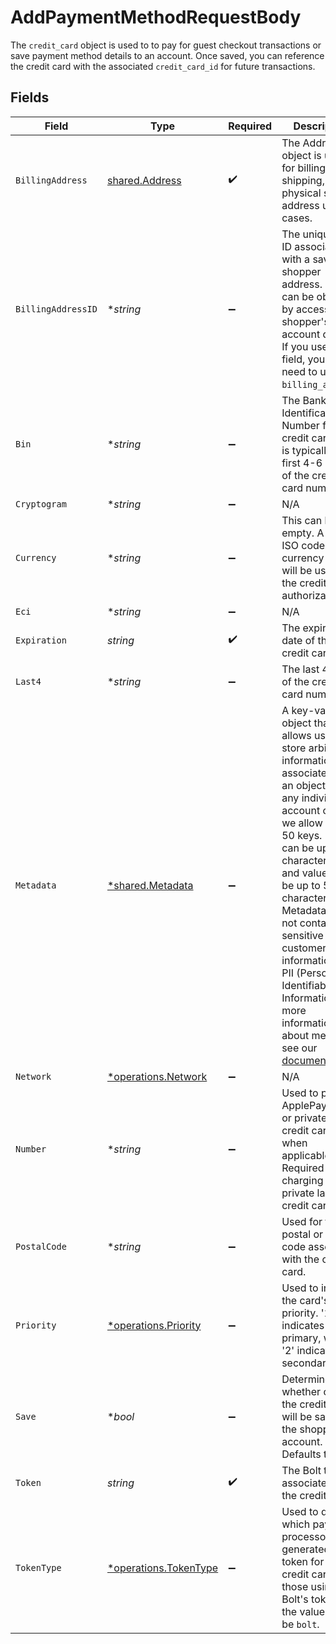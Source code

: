 # AddPaymentMethodRequestBody

The `credit_card` object is used to to pay for guest checkout transactions or save payment method details to an account. Once saved, you can reference the credit card with the associated `credit_card_id` for future transactions.



## Fields

| Field                                                                                                                                                                                                                                                                                                                                                                                                                                                                                             | Type                                                                                                                                                                                                                                                                                                                                                                                                                                                                                              | Required                                                                                                                                                                                                                                                                                                                                                                                                                                                                                          | Description                                                                                                                                                                                                                                                                                                                                                                                                                                                                                       | Example                                                                                                                                                                                                                                                                                                                                                                                                                                                                                           |
| ------------------------------------------------------------------------------------------------------------------------------------------------------------------------------------------------------------------------------------------------------------------------------------------------------------------------------------------------------------------------------------------------------------------------------------------------------------------------------------------------- | ------------------------------------------------------------------------------------------------------------------------------------------------------------------------------------------------------------------------------------------------------------------------------------------------------------------------------------------------------------------------------------------------------------------------------------------------------------------------------------------------- | ------------------------------------------------------------------------------------------------------------------------------------------------------------------------------------------------------------------------------------------------------------------------------------------------------------------------------------------------------------------------------------------------------------------------------------------------------------------------------------------------- | ------------------------------------------------------------------------------------------------------------------------------------------------------------------------------------------------------------------------------------------------------------------------------------------------------------------------------------------------------------------------------------------------------------------------------------------------------------------------------------------------- | ------------------------------------------------------------------------------------------------------------------------------------------------------------------------------------------------------------------------------------------------------------------------------------------------------------------------------------------------------------------------------------------------------------------------------------------------------------------------------------------------- |
| `BillingAddress`                                                                                                                                                                                                                                                                                                                                                                                                                                                                                  | [shared.Address](../../../pkg/models/shared/address.md)                                                                                                                                                                                                                                                                                                                                                                                                                                           | :heavy_check_mark:                                                                                                                                                                                                                                                                                                                                                                                                                                                                                | The Address object is used for billing, shipping, and physical store address use cases.                                                                                                                                                                                                                                                                                                                                                                                                           |                                                                                                                                                                                                                                                                                                                                                                                                                                                                                                   |
| `BillingAddressID`                                                                                                                                                                                                                                                                                                                                                                                                                                                                                | **string*                                                                                                                                                                                                                                                                                                                                                                                                                                                                                         | :heavy_minus_sign:                                                                                                                                                                                                                                                                                                                                                                                                                                                                                | The unique Bolt ID associated with a saved shopper address. This can be obtained by accessing a shopper's account details. If you use this field, you do not need to use `billing_address`.<br/>                                                                                                                                                                                                                                                                                                  | <nil>                                                                                                                                                                                                                                                                                                                                                                                                                                                                                             |
| `Bin`                                                                                                                                                                                                                                                                                                                                                                                                                                                                                             | **string*                                                                                                                                                                                                                                                                                                                                                                                                                                                                                         | :heavy_minus_sign:                                                                                                                                                                                                                                                                                                                                                                                                                                                                                | The Bank Identification Number for the credit card. This is typically the first 4-6 digits of the credit card number.                                                                                                                                                                                                                                                                                                                                                                             | 411111                                                                                                                                                                                                                                                                                                                                                                                                                                                                                            |
| `Cryptogram`                                                                                                                                                                                                                                                                                                                                                                                                                                                                                      | **string*                                                                                                                                                                                                                                                                                                                                                                                                                                                                                         | :heavy_minus_sign:                                                                                                                                                                                                                                                                                                                                                                                                                                                                                | N/A                                                                                                                                                                                                                                                                                                                                                                                                                                                                                               |                                                                                                                                                                                                                                                                                                                                                                                                                                                                                                   |
| `Currency`                                                                                                                                                                                                                                                                                                                                                                                                                                                                                        | **string*                                                                                                                                                                                                                                                                                                                                                                                                                                                                                         | :heavy_minus_sign:                                                                                                                                                                                                                                                                                                                                                                                                                                                                                | This can be left empty. A 3-digit ISO code for currency that will be used in the credit card authorization.                                                                                                                                                                                                                                                                                                                                                                                       | USD                                                                                                                                                                                                                                                                                                                                                                                                                                                                                               |
| `Eci`                                                                                                                                                                                                                                                                                                                                                                                                                                                                                             | **string*                                                                                                                                                                                                                                                                                                                                                                                                                                                                                         | :heavy_minus_sign:                                                                                                                                                                                                                                                                                                                                                                                                                                                                                | N/A                                                                                                                                                                                                                                                                                                                                                                                                                                                                                               |                                                                                                                                                                                                                                                                                                                                                                                                                                                                                                   |
| `Expiration`                                                                                                                                                                                                                                                                                                                                                                                                                                                                                      | *string*                                                                                                                                                                                                                                                                                                                                                                                                                                                                                          | :heavy_check_mark:                                                                                                                                                                                                                                                                                                                                                                                                                                                                                | The expiration date of the credit card.                                                                                                                                                                                                                                                                                                                                                                                                                                                           | 2025-11                                                                                                                                                                                                                                                                                                                                                                                                                                                                                           |
| `Last4`                                                                                                                                                                                                                                                                                                                                                                                                                                                                                           | **string*                                                                                                                                                                                                                                                                                                                                                                                                                                                                                         | :heavy_minus_sign:                                                                                                                                                                                                                                                                                                                                                                                                                                                                                | The last 4 digits of the credit card number.                                                                                                                                                                                                                                                                                                                                                                                                                                                      | 1234                                                                                                                                                                                                                                                                                                                                                                                                                                                                                              |
| `Metadata`                                                                                                                                                                                                                                                                                                                                                                                                                                                                                        | [*shared.Metadata](../../../pkg/models/shared/metadata.md)                                                                                                                                                                                                                                                                                                                                                                                                                                        | :heavy_minus_sign:                                                                                                                                                                                                                                                                                                                                                                                                                                                                                | A key-value pair object that allows users to store arbitrary information associated with an object.  For any individual account object, we allow up to 50 keys. Keys can be up to 40 characters long and values can be up to 500 characters long.  Metadata should not contain any sensitive customer information, like PII (Personally Identifiable Information). For more information about metadata, see our [documentation](https://help.bolt.com/developers/references/embedded-metadata/).<br/> |                                                                                                                                                                                                                                                                                                                                                                                                                                                                                                   |
| `Network`                                                                                                                                                                                                                                                                                                                                                                                                                                                                                         | [*operations.Network](../../../pkg/models/operations/network.md)                                                                                                                                                                                                                                                                                                                                                                                                                                  | :heavy_minus_sign:                                                                                                                                                                                                                                                                                                                                                                                                                                                                                | N/A                                                                                                                                                                                                                                                                                                                                                                                                                                                                                               |                                                                                                                                                                                                                                                                                                                                                                                                                                                                                                   |
| `Number`                                                                                                                                                                                                                                                                                                                                                                                                                                                                                          | **string*                                                                                                                                                                                                                                                                                                                                                                                                                                                                                         | :heavy_minus_sign:                                                                                                                                                                                                                                                                                                                                                                                                                                                                                | Used to provide ApplePay DPAN or private label credit card PAN when applicable. Required when charging a private label credit card.                                                                                                                                                                                                                                                                                                                                                               |                                                                                                                                                                                                                                                                                                                                                                                                                                                                                                   |
| `PostalCode`                                                                                                                                                                                                                                                                                                                                                                                                                                                                                      | **string*                                                                                                                                                                                                                                                                                                                                                                                                                                                                                         | :heavy_minus_sign:                                                                                                                                                                                                                                                                                                                                                                                                                                                                                | Used for the postal or zip code associated with the credit card.                                                                                                                                                                                                                                                                                                                                                                                                                                  | 10044                                                                                                                                                                                                                                                                                                                                                                                                                                                                                             |
| `Priority`                                                                                                                                                                                                                                                                                                                                                                                                                                                                                        | [*operations.Priority](../../../pkg/models/operations/priority.md)                                                                                                                                                                                                                                                                                                                                                                                                                                | :heavy_minus_sign:                                                                                                                                                                                                                                                                                                                                                                                                                                                                                | Used to indicate the card's priority. '1' indicates primary, while '2' indicates a secondary card.<br/>                                                                                                                                                                                                                                                                                                                                                                                           |                                                                                                                                                                                                                                                                                                                                                                                                                                                                                                   |
| `Save`                                                                                                                                                                                                                                                                                                                                                                                                                                                                                            | **bool*                                                                                                                                                                                                                                                                                                                                                                                                                                                                                           | :heavy_minus_sign:                                                                                                                                                                                                                                                                                                                                                                                                                                                                                | Determines whether or not the credit card will be saved to the shopper's account. Defaults to `true`.<br/>                                                                                                                                                                                                                                                                                                                                                                                        |                                                                                                                                                                                                                                                                                                                                                                                                                                                                                                   |
| `Token`                                                                                                                                                                                                                                                                                                                                                                                                                                                                                           | *string*                                                                                                                                                                                                                                                                                                                                                                                                                                                                                          | :heavy_check_mark:                                                                                                                                                                                                                                                                                                                                                                                                                                                                                | The Bolt token associated to the credit card.                                                                                                                                                                                                                                                                                                                                                                                                                                                     | a1B2c3D4e5F6G7H8i9J0k1L2m3N4o5P6Q7r8S9t0                                                                                                                                                                                                                                                                                                                                                                                                                                                          |
| `TokenType`                                                                                                                                                                                                                                                                                                                                                                                                                                                                                       | [*operations.TokenType](../../../pkg/models/operations/tokentype.md)                                                                                                                                                                                                                                                                                                                                                                                                                              | :heavy_minus_sign:                                                                                                                                                                                                                                                                                                                                                                                                                                                                                | Used to define which payment processor generated the token for this credit card.  For those using Bolt's tokenizer, the value must be `bolt`.<br/>                                                                                                                                                                                                                                                                                                                                                | bolt                                                                                                                                                                                                                                                                                                                                                                                                                                                                                              |